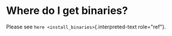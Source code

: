 Where do I get binaries?
========================

Please see `here <install_binaries>`{.interpreted-text role="ref"}.
